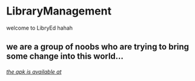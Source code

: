 # LibraryManagement

welcome to LibryEd hahah

## we are a group of noobs who are trying to bring some change into this world...


###### [the apk is available at](google.com/cajdcuua)

